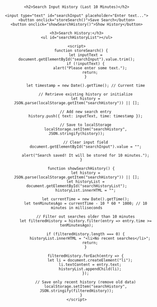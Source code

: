 <!DOCTYPE html>
<html lang="en">
<head>
    <meta charset="UTF-8">
    <meta name="viewport" content="width=device-width, initial-scale=1.0">
    <title>Search Input History</title>
    <style>
        body {
            font-family: Arial, sans-serif;
            text-align: center;
            margin: 20px;
        }
        input {
            padding: 8px;
            font-size: 16px;
            width: 60%;
            margin-bottom: 10px;
        }
        button {
            padding: 10px 15px;
            font-size: 16px;
            margin: 10px;
            cursor: pointer;
        }
        ul {
            list-style: none;
            padding: 0;
        }
        li {
            margin: 5px 0;
            font-size: 16px;
        }
    </style>
</head>
<body>

    <h2>Search Input History (Last 10 Minutes)</h2>
    
    <input type="text" id="searchInput" placeholder="Enter text...">
    <button onclick="storeSearch()">Save Search</button>
    <button onclick="showSearchHistory()">Show History</button>

    <h3>Search History:</h3>
    <ul id="searchHistoryList"></ul>

    <script>
        function storeSearch() {
            let inputText = document.getElementById("searchInput").value.trim();
            if (!inputText) {
                alert("Please enter some text.");
                return;
            }

            let timestamp = new Date().getTime(); // Current time

            // Retrieve existing history or initialize
            let history = JSON.parse(localStorage.getItem("searchHistory")) || [];

            // Add new search entry
            history.push({ text: inputText, time: timestamp });

            // Save to localStorage
            localStorage.setItem("searchHistory", JSON.stringify(history));

            // Clear input field
            document.getElementById("searchInput").value = "";

            alert("Search saved! It will be stored for 10 minutes.");
        }

        function showSearchHistory() {
            let history = JSON.parse(localStorage.getItem("searchHistory")) || [];
            let historyList = document.getElementById("searchHistoryList");
            historyList.innerHTML = "";

            let currentTime = new Date().getTime();
            let tenMinutesAgo = currentTime - 10 * 60 * 1000; // 10 minutes in milliseconds

            // Filter out searches older than 10 minutes
            let filteredHistory = history.filter(entry => entry.time >= tenMinutesAgo);

            if (filteredHistory.length === 0) {
                historyList.innerHTML = "<li>No recent searches</li>";
                return;
            }

            filteredHistory.forEach(entry => {
                let li = document.createElement("li");
                li.textContent = entry.text;
                historyList.appendChild(li);
            });

            // Save only recent history (remove old data)
            localStorage.setItem("searchHistory", JSON.stringify(filteredHistory));
        }
    </script>

</body>
</html>
